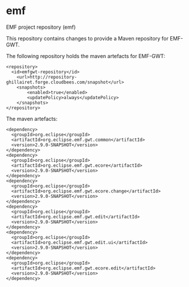 emf
===

EMF project repository (emf)


This repository contains changes to provide a Maven repository for EMF-GWT.

The following repository holds the maven artefacts for EMF-GWT:
```
<repository>
  <id>emfgwt-repository</id>
    <url>http://repository-ghillairet.forge.cloudbees.com/snapshot</url>
    <snapshots>
        <enabled>true</enabled>
        <updatePolicy>always</updatePolicy>
    </snapshots>
</repository>
```

The maven artefacts:
```
<dependency>
  <groupId>org.eclipse</groupId>
  <artifactId>org.eclipse.emf.gwt.common</artifactId>
  <version>2.9.0-SNAPSHOT</version>
</dependency>
<dependency>
  <groupId>org.eclipse</groupId>
  <artifactId>org.eclipse.emf.gwt.ecore</artifactId>
  <version>2.9.0-SNAPSHOT</version>
</dependency>
<dependency>
  <groupId>org.eclipse</groupId>
  <artifactId>org.eclipse.emf.gwt.ecore.change</artifactId>
  <version>2.9.0-SNAPSHOT</version>
</dependency>
<dependency>
  <groupId>org.eclipse</groupId>
  <artifactId>org.eclipse.emf.gwt.edit</artifactId>
  <version>2.9.0-SNAPSHOT</version>
</dependency>
<dependency>
  <groupId>org.eclipse</groupId>
  <artifactId>org.eclipse.emf.gwt.edit.ui</artifactId>
  <version>2.9.0-SNAPSHOT</version>
</dependency>
<dependency>
  <groupId>org.eclipse</groupId>
  <artifactId>org.eclipse.emf.gwt.ecore.edit</artifactId>
  <version>2.9.0-SNAPSHOT</version>
</dependency>
```
